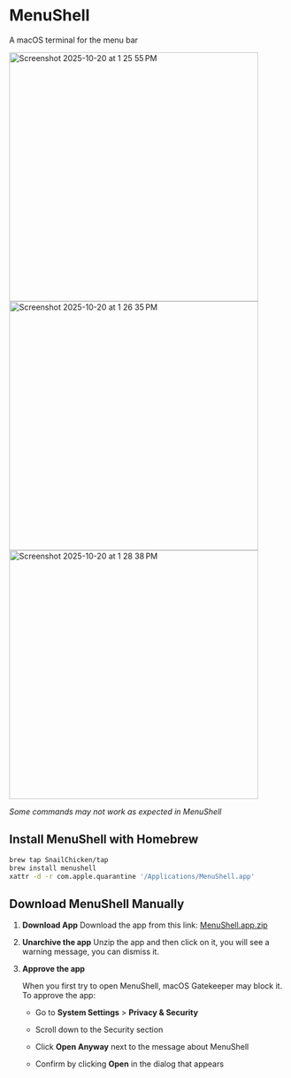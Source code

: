 # MenuShell
A macOS terminal for the menu bar

<img width="450" height="450" alt="Screenshot 2025-10-20 at 1 25 55 PM" src="https://github.com/user-attachments/assets/24a30911-f3bb-4187-9de8-703138759bef" />
<img width="450" height="450" alt="Screenshot 2025-10-20 at 1 26 35 PM" src="https://github.com/user-attachments/assets/362d03ac-a735-422a-921e-a6589bb804d4" />
<img width="450" height="450" alt="Screenshot 2025-10-20 at 1 28 38 PM" src="https://github.com/user-attachments/assets/ca6a4933-ca0e-4d56-8941-e54f9bb0aa73" />

*Some commands may not work as expected in MenuShell*

## Install MenuShell with Homebrew
```sh
brew tap SnailChicken/tap
brew install menushell
xattr -d -r com.apple.quarantine '/Applications/MenuShell.app'
```

## Download MenuShell Manually
1. **Download App**
   Download the app from this link: [MenuShell.app.zip](https://github.com/SnailChicken/MenuShell/releases/download/V2/MenuShell.app.zip)
2. **Unarchive the app**
   Unzip the app and then click on it, you will see a warning message, you can dismiss it.
3. **Approve the app**
  
   When you first try to open MenuShell, macOS Gatekeeper may block it. To approve the app:
   
   - Go to **System Settings** > **Privacy & Security**
   
   - Scroll down to the Security section
   
   - Click **Open Anyway** next to the message about MenuShell
   
   - Confirm by clicking **Open** in the dialog that appears
  
